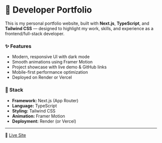 # 💼 Developer Portfolio

This is my personal portfolio website, built with **Next.js**, **TypeScript**, and **Tailwind CSS** — designed to highlight my work, skills, and experience as a frontend/full-stack developer.

### ✨ Features

- Modern, responsive UI with dark mode
- Smooth animations using Framer Motion
- Project showcase with live demo & GitHub links
- Mobile-first performance optimization
- Deployed on Render or Vercel

### 🔧 Stack

- **Framework:** Next.js (App Router)
- **Language:** TypeScript
- **Styling:** Tailwind CSS
- **Animation:** Framer Motion
- **Deployment:** Render (or Vercel)

---

🚀 [Live Site](https://your-portfolio-url.com)
